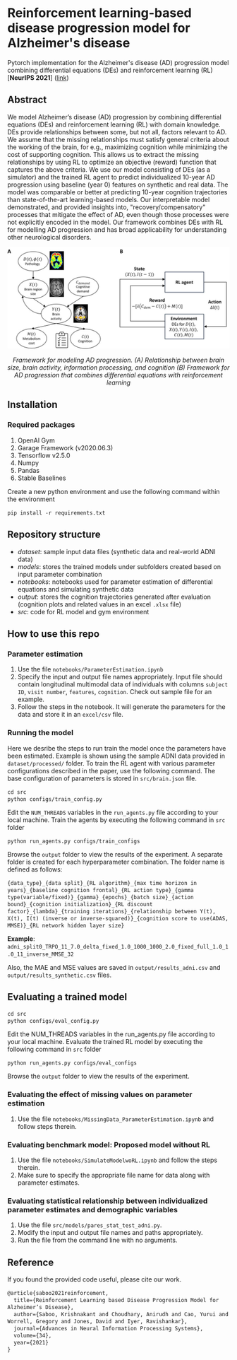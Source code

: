 # Reinforcement learning-based disease progression model for Alzheimer's disease

Pytorch implementation for the Alzheimer's disease (AD) progression model combining differential equations (DEs) and reinforcement learning (RL) [**NeurIPS 2021**] ([link](https://proceedings.neurips.cc/paper/2021/hash/af1c25e88a9e818f809f6b5d18ca02e2-Abstract.html))

## Abstract
We model Alzheimer’s disease (AD) progression by combining differential equations (DEs) and reinforcement learning (RL) with domain knowledge. DEs provide relationships between some, but not all, factors relevant to AD. We assume that the missing relationships must satisfy general criteria about the working of the brain, for e.g., maximizing cognition while minimizing the cost of supporting cognition. This allows us to extract the missing relationships by using RL to optimize an objective (reward) function that captures the above criteria. We use our model consisting of DEs (as a simulator) and the trained RL agent to predict individualized 10-year AD progression using baseline (year 0) features on synthetic and real data. The model was comparable or better at predicting 10-year cognition trajectories than state-of-the-art learning-based models. Our interpretable model demonstrated, and provided insights into, "recovery/compensatory" processes that mitigate the effect of AD, even though those processes were not explicitly encoded in the model. Our framework combines DEs with RL for modelling AD progression and has broad applicability for understanding other neurological disorders.

<p align="center">
  <img src="model.jpg" width="700px" />
</p>
<p align="center">
<em>Framework for modeling AD progression. (A) Relationship between brain size, brain activity, information processing, and cognition (B) Framework for AD progression that combines differential equations with reinforcement learning</em>
</p>

## Installation
### Required packages
1. OpenAI Gym
2. Garage Framework (v2020.06.3)
3. Tensorflow v2.5.0
4. Numpy
5. Pandas
6. Stable Baselines

Create a new python environment and use the following command within the environment

```
pip install -r requirements.txt
```

## Repository structure
- _dataset_: sample input data files (synthetic data and real-world ADNI data)
- _models_: stores the trained models under subfolders created based on input parameter combination
- _notebooks_: notebooks used for parameter estimation of differential equations and simulating synthetic data
- _output_: stores the cognition trajectories generated after evaluation (cognition plots and related values in an excel `.xlsx` file)
- _src_: code for RL model and gym environment

## How to use this repo
### Parameter estimation
1. Use the file `notebooks/ParameterEstimation.ipynb`
2. Specify the input and output file names appropriately. Input file should contain longitudinal multimodal data of individuals with columns `subject ID`, `visit number`, `features`, `cognition`. Check out sample file for an example.
3. Follow the steps in the notebook. It will generate the parameters for the data and store it in an `excel/csv` file.

### Running the model
Here we desribe the steps to run train the model once the parameters have been estimated. Example is shown using the sample ADNI data provided in `dataset/processed/` folder. To train the RL agent with various parameter configurations described in the paper, use the following command. The base configuration of parameters is stored in `src/brain.json` file.
```
cd src
python configs/train_config.py
```
Edit the `NUM_THREADS` variables in the `run_agents.py` file according to your local machine.
Train the agents by executing the following command in `src` folder
```
python run_agents.py configs/train_configs
```
Browse the `output` folder to view the results of the experiment. A separate folder is created for each hyperparameter combination. The folder name is defined as follows:
```
{data_type}_{data split}_{RL algorithm}_{max time horizon in years}_{baseline cognition frontal}_{RL action type}_{gamma type(variable/fixed)}_{gamma}_{epochs}_{batch size}_{action bound}_{cognition initialization}_{RL discount factor}_{lambda}_{training iterations}_{relationship between Y(t), X(t), I(t) (inverse or inverse-squared)}_{cognition score to use(ADAS, MMSE)}_{RL network hidden layer size}
```
**Example**: `adni_split0_TRPO_11_7.0_delta_fixed_1.0_1000_1000_2.0_fixed_full_1.0_1.0_11_inverse_MMSE_32`

Also, the MAE and MSE values are saved in `output/results_adni.csv` and `output/results_synthetic.csv` files.

## Evaluating a trained model
```
cd src
python configs/eval_config.py
```
Edit the NUM_THREADS variables in the run_agents.py file according to your local machine.
Evaluate the trained RL model by executing the following command in `src` folder
```
python run_agents.py configs/eval_configs
```
Browse the `output` folder to view the results of the experiment.

### Evaluating the effect of missing values on parameter estimation
1. Use the file `notebooks/MissingData_ParameterEstimation.ipynb` and follow steps therein.

### Evaluating benchmark model: Proposed model without RL
1. Use the file `notebooks/SimulateModelwoRL.ipynb` and follow the steps therein.
2. Make sure to specify the appropriate file name for data along with parameter estimates.

### Evaluating statistical relationship between individualized parameter estimates and demographic variables
1. Use the file `src/models/pares_stat_test_adni.py`.
2. Modify the input and output file names and paths appropriately.
2. Run the file from the command line with no arguments.

## Reference
If you found the provided code useful, please cite our work.

```
@article{saboo2021reinforcement,
  title={Reinforcement Learning based Disease Progression Model for Alzheimer’s Disease},
  author={Saboo, Krishnakant and Choudhary, Anirudh and Cao, Yurui and Worrell, Gregory and Jones, David and Iyer, Ravishankar},
  journal={Advances in Neural Information Processing Systems},
  volume={34},
  year={2021}
}
```
